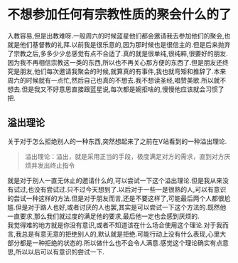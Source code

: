 # 不想参加任何有宗教性质的聚会什么的了

入教容易,但是出教难呀.一般周六的时候蓝星他们都会邀请我去参加他们的聚会,也就是他们基督教的礼拜.以前我是很乐意的,因为那时候也是很信主的.但是后来抛弃了宗教之后,多多少少总感觉有点不合适了.真的就是很单纯,很纯粹,很要好的朋友.因为我不再相信宗教这一类的东西,所以也不再关心那方便的东西了.但是朋友还终究是朋友,他们每次邀请我聚会的时候,就算真的有事件,我也就弯矩和推辞了.本来周六的时候就有一点忙,然后自己也真的不想去.我不想读圣经,唱赞美歌.所以就不想去.但是我又不好意思直接跟蓝星说,每次都是婉拒啥的,慢慢他应该就会习惯了把.

## 溢出理论

关于对于怎么拒绝别人的一种东西,突然想起来了之前在V站看到的一种溢出理论.
>溢出理论：溢出，就是采用正当的手段，极度满足对方的需求，直到对方厌烦并发出终止指令

就是对于别人一直无休止的邀请什么的,可以尝试一下这个溢出理论.但是我从来没有试过,也没有尝试过.只不过今天想到了.以后对于一些一是很熟的人,可以有意识的尝试一种这样的方法.但是对于朋友而言,还是不要这样了,可能最后两个人都很尬尴.但是对于路人也好,或者讨厌的人也罢,其实是可以尝试一下这个方法的.既然他一直要求,那么我们就过度的满足他的要求,最后他一定也会感到厌烦的.  
我觉得难的地方就是你没有意识,或者不知道该在什么场合使用这个理论.对于我而言,我总是有意无意的拒绝别人的,默认就是拒绝.可能行动上没有什么表现,心里大部分都是一种拒绝的状态的.所以做什么也不会令人满意.感觉这个理论确实有点意思,所以以后可以有意识的尝试一下.
